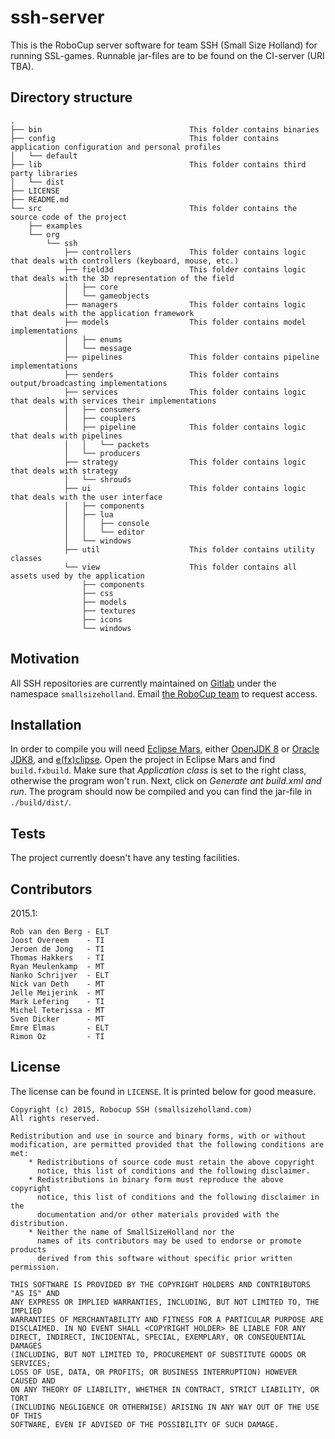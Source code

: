 # ssh-server

This is the RoboCup server software for team SSH (Small Size Holland) for running SSL-games. Runnable jar-files are to be found on the CI-server (URI TBA).

## Directory structure

    .
    ├── bin                                 This folder contains binaries
    ├── config                              This folder contains application configuration and personal profiles
    │   └── default
    ├── lib                                 This folder contains third party libraries
    │   └── dist
    ├── LICENSE
    ├── README.md
    └── src                                 This folder contains the source code of the project
        ├── examples
        └── org
            └── ssh
                ├── controllers             This folder contains logic that deals with controllers (keyboard, mouse, etc.)
                ├── field3d                 This folder contains logic that deals with the 3D representation of the field
                │   ├── core
                │   └── gameobjects
                ├── managers                This folder contains logic that deals with the application framework
                ├── models                  This folder contains model implementations
                │   ├── enums
                │   └── message
                ├── pipelines               This folder contains pipeline implementations
                ├── senders                 This folder contains output/broadcasting implementations
                ├── services                This folder contains logic that deals with services their implementations
                │   ├── consumers
                │   ├── couplers
                │   ├── pipeline            This folder contains logic that deals with pipelines
                │   │   └── packets
                │   └── producers
                ├── strategy                This folder contains logic that deals with strategy
                │   └── shrouds
                ├── ui                      This folder contains logic that deals with the user interface
                │   ├── components
                │   ├── lua
                │   │   ├── console
                │   │   └── editor
                │   └── windows
                ├── util                    This folder contains utility classes
                └── view                    This folder contains all assets used by the application              
                    ├── components
                    ├── css
                    ├── models
                    ├── textures
                    ├── icons
                    └── windows    

## Motivation

All SSH repositories are currently maintained on [Gitlab](http://www.gitlab.com/) under the namespace `smallsizeholland`. Email [the RoboCup team](mailto:robocup.saxion+git@gmail.com) to request access.

## Installation

In order to compile you will need [Eclipse Mars](https://projects.eclipse.org/releases/mars), either [OpenJDK 8](http://openjdk.java.net/projects/jdk8/) or [Oracle JDK8](http://www.oracle.com/technetwork/java/javase/downloads/index.html), and [e(fx)clipse](http://www.eclipse.org/efxclipse/index.html). Open the project in Eclipse Mars and find `build.fxbuild`. Make sure that *Application class* is set to the right class, otherwise the program won't run. Next, click on *Generate ant build.xml and run*. The program should now be compiled and you can find the jar-file in `./build/dist/`.

## Tests

The project currently doesn't have any testing facilities.

## Contributors

2015.1:

    Rob van den Berg - ELT
    Joost Overeem    - TI
    Jeroen de Jong   - TI
    Thomas Hakkers   - TI
    Ryan Meulenkamp  - MT
    Nanko Schrijver  - ELT
    Nick van Deth    - MT
    Jelle Meijerink  - MT
    Mark Lefering    - TI
    Michel Teterissa - MT
    Sven Dicker      - MT
    Emre Elmas       - ELT
    Rimon Oz         - TI

## License

The license can be found in `LICENSE`. It is printed below for good measure.

    Copyright (c) 2015, Robocup SSH (smallsizeholland.com)
    All rights reserved.

    Redistribution and use in source and binary forms, with or without
    modification, are permitted provided that the following conditions are met:
        * Redistributions of source code must retain the above copyright
          notice, this list of conditions and the following disclaimer.
        * Redistributions in binary form must reproduce the above copyright
          notice, this list of conditions and the following disclaimer in the
          documentation and/or other materials provided with the distribution.
        * Neither the name of SmallSizeHolland nor the
          names of its contributors may be used to endorse or promote products
          derived from this software without specific prior written permission.

    THIS SOFTWARE IS PROVIDED BY THE COPYRIGHT HOLDERS AND CONTRIBUTORS "AS IS" AND
    ANY EXPRESS OR IMPLIED WARRANTIES, INCLUDING, BUT NOT LIMITED TO, THE IMPLIED
    WARRANTIES OF MERCHANTABILITY AND FITNESS FOR A PARTICULAR PURPOSE ARE
    DISCLAIMED. IN NO EVENT SHALL <COPYRIGHT HOLDER> BE LIABLE FOR ANY
    DIRECT, INDIRECT, INCIDENTAL, SPECIAL, EXEMPLARY, OR CONSEQUENTIAL DAMAGES
    (INCLUDING, BUT NOT LIMITED TO, PROCUREMENT OF SUBSTITUTE GOODS OR SERVICES;
    LOSS OF USE, DATA, OR PROFITS; OR BUSINESS INTERRUPTION) HOWEVER CAUSED AND
    ON ANY THEORY OF LIABILITY, WHETHER IN CONTRACT, STRICT LIABILITY, OR TORT
    (INCLUDING NEGLIGENCE OR OTHERWISE) ARISING IN ANY WAY OUT OF THE USE OF THIS
    SOFTWARE, EVEN IF ADVISED OF THE POSSIBILITY OF SUCH DAMAGE.
